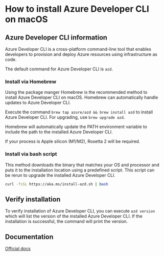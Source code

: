 # How to install Azure Developer CLI on macOS

## Azure Developer CLI information

Azure Developer CLI is a cross-platform command-line tool that enables developers to provision and deploy Azure resources using infrastructure as code.

The default command for Azure Developer CLI is `azd`.

### Install via Homebrew

Using the package manger Homebrew is the recommended method to install Azure Developer CLI on macOS. Homebrew can automatically handle updates to Azure Developer CLI.

Execute the command `brew tap azure/azd && brew install azd` to install Azure Developer CLI. For upgrading, use `brew upgrade azd`.

Homebrew will automatically update the PATH environment variable to include the path to the installed Azure Developer CLI.

If your process is Apple silicon (M1/M2), Rosetta 2 will be required.

### Install via bash script

This method downloads the binary that matches your OS and processor and puts it to the installation location using a predefined script. This script can be rerun to upgrade the installed Azure Developer CLI.

```bash
curl -fsSL https://aka.ms/install-azd.sh | bash
```

## Verify installation

To verify installation of Azure Developer CLI, you can execute `azd version` which will list the version of the installed Azure Developer CLI. If the installation is successful, the command will print the version.

## Documentation

[Official docs](https://learn.microsoft.com/azure/developer/azure-developer-cli/)
